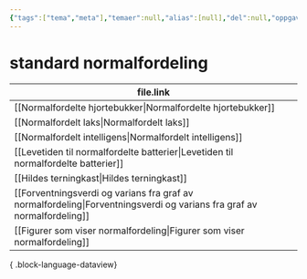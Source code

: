 ```yaml
---
{"tags":["tema","meta"],"temaer":null,"alias":[null],"del":null,"oppgave":null,"fag":null,"eksamen":null,"dg-publish":true,"title":"standard normalfordeling","date":"2023-06-01","modified":"2023-06-01","permalink":"/temaer/standard-normalfordeling/","dgPassFrontmatter":true}
---
```



# standard normalfordeling
| file.link                                                                                                                 |
| ------------------------------------------------------------------------------------------------------------------------- |
| [[Normalfordelte hjortebukker\|Normalfordelte hjortebukker]]                                                           |
| [[Normalfordelt laks\|Normalfordelt laks]]                                                                             |
| [[Normalfordelt intelligens\|Normalfordelt intelligens]]                                                               |
| [[Levetiden til normalfordelte batterier\|Levetiden til normalfordelte batterier]]                                     |
| [[Hildes terningkast\|Hildes terningkast]]                                                                             |
| [[Forventningsverdi og varians fra graf av normalfordeling\|Forventningsverdi og varians fra graf av normalfordeling]] |
| [[Figurer som viser normalfordeling\|Figurer som viser normalfordeling]]                                               |

{ .block-language-dataview}
